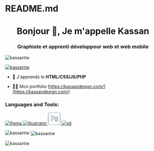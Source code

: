 # README.md

<h1 align="center">Bonjour 👋, Je m'appelle Kassan</h1>
<h3 align="center">Graphiste et apprenti développeur web et web mobile</h3>

<p align="left"> <img src="https://komarev.com/ghpvc/?username=kassantw&label=Profile%20views&color=0e75b6&style=flat" alt="kassantw" /> </p>

<p align="left"> <a href="https://github.com/ryo-ma/github-profile-trophy"><img src="https://github-profile-trophy.vercel.app/?username=kassantw" alt="kassantw" /></a> </p>

- 🌱 J'apprends le **HTML/CSS/JS/PHP**

- 👨‍💻 Mon portfolio [https://kassandesign.com/](https://kassandesign.com/)

<p align="left">
</p>

<h3 align="left">Languages and Tools:</h3>
<p align="left"> <a href="https://www.figma.com/" target="_blank" rel="noreferrer"> <img src="https://www.vectorlogo.zone/logos/figma/figma-icon.svg" alt="figma" width="40" height="40"/> </a> <a href="https://www.adobe.com/in/products/illustrator.html" target="_blank" rel="noreferrer"> <img src="https://www.vectorlogo.zone/logos/adobe_illustrator/adobe_illustrator-icon.svg" alt="illustrator" width="40" height="40"/> </a> <a href="https://www.photoshop.com/en" target="_blank" rel="noreferrer"> <img src="https://raw.githubusercontent.com/devicons/devicon/master/icons/photoshop/photoshop-line.svg" alt="photoshop" width="40" height="40"/> </a> <a href="https://www.adobe.com/products/xd.html" target="_blank" rel="noreferrer"> <img src="https://cdn.worldvectorlogo.com/logos/adobe-xd.svg" alt="xd" width="40" height="40"/> </a> </p>

<p><img align="left" src="https://github-readme-stats.vercel.app/api/top-langs?username=kassantw&show_icons=true&locale=en&layout=compact" alt="kassantw" /></p>

<p>&nbsp;<img align="center" src="https://github-readme-stats.vercel.app/api?username=kassantw&show_icons=true&locale=en" alt="kassantw" /></p>

<p><img align="center" src="https://github-readme-streak-stats.herokuapp.com/?user=kassantw&" alt="kassantw" /></p>
